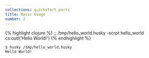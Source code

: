 ```yaml
---
collections: quickstart_parts
title: Basic Usage
number: 2
---
```


{% highlight clojure %}
;; /tmp/hello_world.husky
-scrpt hello_world
cs:outl('Hello World!')
{% endhighlight %}

    $ husky /tmp/hello_world.husky
    Hello World!
